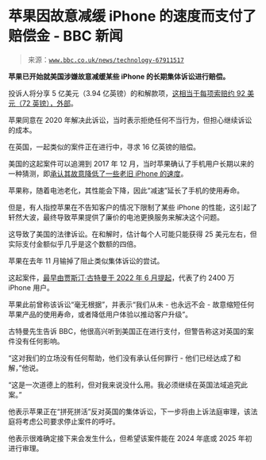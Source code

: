 <!--yml

category: 未分类

日期：2024 年 05 月 27 日 14:38:27

-->

# 苹果因故意减缓 iPhone 的速度而支付了赔偿金 - BBC 新闻

> 来源：[`www.bbc.co.uk/news/technology-67911517`](https://www.bbc.co.uk/news/technology-67911517)

**苹果已开始就美国涉嫌故意减缓某些 iPhone 的长期集体诉讼进行赔偿。**

投诉人将分享 5 亿美元（3.94 亿英镑）的和解款项，[这相当于每项索赔约 92 美元（72 英镑），外部](https://twitter.com/mbrkhrdt/status/1743663751146946929)。

苹果同意在 2020 年解决此诉讼，当时表示拒绝任何不当行为，但担心继续诉讼的成本。

在英国，一起类似的案件正在进行中，寻求 16 亿英镑的赔偿。

美国的这起案件可以追溯到 2017 年 12 月，当时苹果确认了手机用户长期以来的一种猜测，即[承认其故意降低了一些老旧 iPhone 的速度](https://www.bbc.co.uk/news/technology-42438745)。

苹果称，随着电池老化，其性能会下降，因此“减速”延长了手机的使用寿命。

但是，有人指控苹果在不告知客户的情况下限制了某些 iPhone 的性能，这引起了轩然大波，最终导致苹果提供了廉价的电池更换服务来解决这个问题。

这导致了美国的法律诉讼。在和解时，估计每个人可能只能获得 25 美元左右，但实际支付金额似乎几乎是这个数额的四倍。

苹果在去年 11 月输掉了阻止类似集体诉讼的尝试。

这起案件，[最早由贾斯汀·古特曼于 2022 年 6 月提起](https://www.bbc.co.uk/news/business-61823512)，代表了约 2400 万 iPhone 用户。

苹果此前曾称该诉讼“毫无根据”，并表示“我们从未 - 也永远不会 - 故意缩短任何苹果产品的使用寿命，或者降低用户体验以推动客户升级”。

古特曼先生告诉 BBC，他很高兴听到美国正在进行支付，但警告称这对英国的案件没有任何影响。

“这对我们的立场没有任何帮助，他们没有承认任何罪行 - 他们已经达成了和解，”他说。

“这是一次道德上的胜利，但对我来说没什么用。我必须继续在英国法域追究此案。”

他表示苹果正在“拼死拼活”反对英国的集体诉讼，下一步将由上诉法庭审理，该法庭将考虑公司要求停止案件的呼吁。

他表示很难确定接下来会发生什么，但希望该案件能在 2024 年底或 2025 年初进行审理。
